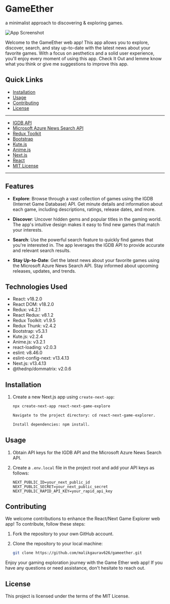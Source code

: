 # GameEther
a minimalist approach to discovering & exploring games.

![App Screenshot](https://i.ibb.co/Qr3HwNf/etherV7.png)

Welcome to the GameEther web app! This app allows you to explore, discover, search, and stay up-to-date with the latest news about your favorite games. With a focus on aesthetics and a solid user experience, you'll enjoy every moment of using this app. Check It Out and lemme know what you think or give me suggestions to improve this app.


## Quick Links

- [Installation](#installation)
- [Usage](#usage)
- [Contributing](#contributing)
- [License](#license)

---

- [IGDB API](https://www.igdb.com/api)
- [Microsoft Azure News Search API](https://azure.microsoft.com/en-us/services/cognitive-services/bing-news-search-api/)
- [Redux Toolkit](https://redux-toolkit.js.org/)
- [Bootstrap](https://getbootstrap.com/)
- [Kute.js](https://thednp.github.io/kute.js/)
- [Anime.js](https://animejs.com/)
- [Next.js](https://nextjs.org/)
- [React](https://reactjs.org/)
- [MIT License](LICENSE)

---



## Features

- **Explore**: Browse through a vast collection of games using the IGDB (Internet Game Database) API. Get minute details and information about each game, including descriptions, ratings, release dates, and more.

- **Discover**: Uncover hidden gems and popular titles in the gaming world. The app's intuitive design makes it easy to find new games that match your interests.

- **Search**: Use the powerful search feature to quickly find games that you're interested in. The app leverages the IGDB API to provide accurate and relevant search results.

- **Stay Up-to-Date**: Get the latest news about your favorite games using the Microsoft Azure News Search API. Stay informed about upcoming releases, updates, and trends.

## Technologies Used

- React: v18.2.0
- React DOM: v18.2.0
- Redux: v4.2.1
- React Redux: v8.1.2
- Redux Toolkit: v1.9.5
- Redux Thunk: v2.4.2
- Bootstrap: v5.3.1
- Kute.js: v2.2.4
- Anime.js: v3.2.1
- react-loading: v2.0.3
- eslint: v8.46.0
- eslint-config-next: v13.4.13
- Next.js: v13.4.13
- @thednp/dommatrix: v2.0.6

## Installation

1. Create a new Next.js app using `create-next-app`:
   ```bash
   npx create-next-app react-next-game-explore

   Navigate to the project directory: cd react-next-game-explorer.

   Install dependencies: npm install.
   
## Usage

1. Obtain API keys for the IGDB API and the Microsoft Azure News Search API.

2. Create a `.env.local` file in the project root and add your API keys as follows:

   ```plaintext
   NEXT_PUBLIC_ID=your_next_public_id
   NEXT_PUBLIC_SECRET=your_next_public_secret
   NEXT_PUBLIC_RAPID_API_KEY=your_rapid_api_key

## Contributing

We welcome contributions to enhance the React/Next Game Explorer web app! To contribute, follow these steps:

1. Fork the repository to your own GitHub account.

2. Clone the repository to your local machine:

   ```bash
   git clone https://github.com/malikgaurav626/gameether.git

Enjoy your gaming exploration journey with the Game Ether web app! If you have any questions or need assistance, don't hesitate to reach out.


## License

This project is licensed under the terms of the MIT License.
